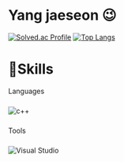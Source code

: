 # Yang jaeseon 😉
[![Solved.ac Profile](http://mazassumnida.wtf/api/v2/generate_badge?boj=jaeseon510)](https://solved.ac/jaeseon510/)
[![Top Langs](https://github-readme-stats.vercel.app/api/top-langs/?username=jaeseon510)](https://github.com/jaeseon510/github-readme-stats)
# 💪Skills
Languages
###
![c++](https://img.shields.io/badge/c++-00599C.svg?&style=for-the-badge&logo=Java&logoColor=white)
###
Tools
###
![Visual Studio](https://img.shields.io/badge/Visual%20Studio-5C2D91.svg?&style=for-the-badge&logo=Visual%20Studio%20Code&logoColor=white)
